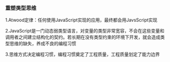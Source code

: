 ### 重塑类型思维

1.Atwood定律：任何使用JavaScript实现的应用，最终都会用JavsScript实现

2.JavaScript是一门动态弱类型语言，对变量的类型非常宽容，不会在这些变量和调用者之间建立结构化的契约。若长期在没有类型约束的环境下开发，就会造成类型思维的缺失，养成不良的编程习惯

3.思维方式决定编程习惯，编程习惯奠定了工程质量，工程质量划定了能力边界
